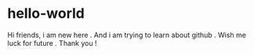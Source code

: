 # hello-world
Hi friends,
i am new here . And i am trying to learn about github .
Wish me luck for future .
Thank you !
